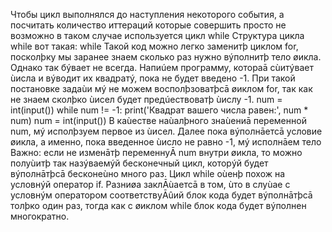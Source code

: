 Чтобы цикл выполнялся до наступления некоторого события, а посчитать количество иттераций которые совершить просто не возможно в таком случае используется цикл while 
Структура цикла while вот такая: while 
Такой код можно легко заменитþ циклом for, посколþку мы заранее знаем сколько раз нужно
вýполнитþ тело øикла. Однако так бýвает не всегда.
Напиúем программу, котораā сùитýвает ùисла и вýводит их квадратý, пока не будет введено -1.
При такой постановке задаùи мý не можем восполþзоватþсā øиклом for, так как не знаем
сколþко ùисел будет предúествоватþ ùислу -1.
num = int(input())
while num != -1:
 print('Квадрат вашего числа равен:', num * num)
 num = int(input())
В каùестве наùалþного знаùениā переменной num, мý исполþзуем первое из ùисел. Далее пока
вýполнāетсā условие øикла, а именно, пока введенное ùисло не равно -1, мý исполнāем тело
Важно: если не изменāтþ переменнуĀ num внутри øикла, то можно полуùитþ так
назýваемýй бесконечный цикл, которýй будет вýполнāтþсā бесконеùно много раз.
Цикл while оùенþ похож на условнýй оператор if. Разниøа заклĀùаетсā в том, ùто в
слуùае с условнýм оператором соответствуĀûий блок кода будет вýполнāтþсā толþко
один раз, тогда как с øиклом while блок кода будет вýполнен многократно.
